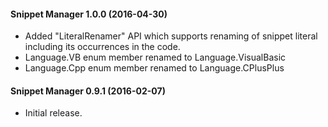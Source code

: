 #### Snippet Manager 1.0.0 (2016-04-30)

* Added "LiteralRenamer" API which supports renaming of snippet literal including its occurrences in the code. 
* Language.VB enum member renamed to Language.VisualBasic 
* Language.Cpp enum member renamed to Language.CPlusPlus 

#### Snippet Manager 0.9.1 (2016-02-07)

* Initial release.
